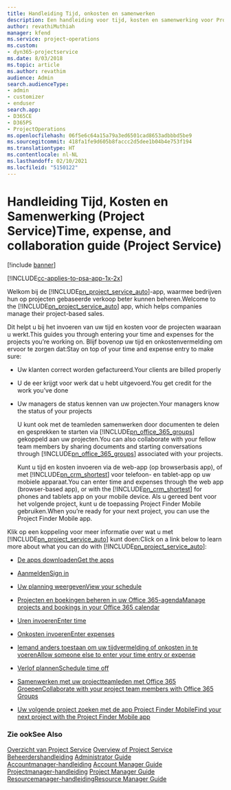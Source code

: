 ```yaml
---
title: Handleiding Tijd, onkosten en samenwerken
description: Een handleiding voor tijd, kosten en samenwerking voor Project Service
author: revathiMuthiah
manager: kfend
ms.service: project-operations
ms.custom:
- dyn365-projectservice
ms.date: 8/03/2018
ms.topic: article
ms.author: revathim
audience: Admin
search.audienceType:
- admin
- customizer
- enduser
search.app:
- D365CE
- D365PS
- ProjectOperations
ms.openlocfilehash: 06f5e6c64a15a79a3ed6501cad8653adbbbd5be9
ms.sourcegitcommit: 418fa1fe9d605b8faccc2d5dee1b04b4e753f194
ms.translationtype: HT
ms.contentlocale: nl-NL
ms.lasthandoff: 02/10/2021
ms.locfileid: "5150122"
---
```

# <a name="time-expense-and-collaboration-guide-project-service"></a><span data-ttu-id="4d40c-103">Handleiding Tijd, Kosten en Samenwerking (Project Service)</span><span class="sxs-lookup"><span data-stu-id="4d40c-103">Time, expense, and collaboration guide (Project Service)</span></span>

[!include [banner](../includes/psa-now-project-operations.md)]

[!INCLUDE[cc-applies-to-psa-app-1x-2x](../includes/cc-applies-to-psa-app-1x-2x.md)]

<span data-ttu-id="4d40c-104">Welkom bij de [!INCLUDE[pn_project_service_auto](../includes/pn-project-service-auto.md)]-app, waarmee bedrijven hun op projecten gebaseerde verkoop beter kunnen beheren.</span><span class="sxs-lookup"><span data-stu-id="4d40c-104">Welcome to the [!INCLUDE[pn_project_service_auto](../includes/pn-project-service-auto.md)] app, which helps companies manage their project-based sales.</span></span> 
  
 <span data-ttu-id="4d40c-105">Dit helpt u bij het invoeren van uw tijd en kosten voor de projecten waaraan u werkt.</span><span class="sxs-lookup"><span data-stu-id="4d40c-105">This guides you through entering your time and expenses for the projects you’re working on.</span></span> <span data-ttu-id="4d40c-106">Blijf bovenop uw tijd en onkostenvermelding om ervoor te zorgen dat:</span><span class="sxs-lookup"><span data-stu-id="4d40c-106">Stay on top of your time and expense entry to make sure:</span></span>  
  
- <span data-ttu-id="4d40c-107">Uw klanten correct worden gefactureerd.</span><span class="sxs-lookup"><span data-stu-id="4d40c-107">Your clients are billed properly</span></span>  
  
- <span data-ttu-id="4d40c-108">U de eer krijgt voor werk dat u hebt uitgevoerd.</span><span class="sxs-lookup"><span data-stu-id="4d40c-108">You get credit for the work you’ve done</span></span>  
  
- <span data-ttu-id="4d40c-109">Uw managers de status kennen van uw projecten.</span><span class="sxs-lookup"><span data-stu-id="4d40c-109">Your managers know the status of your projects</span></span>  
  
  <span data-ttu-id="4d40c-110">U kunt ook met de teamleden samenwerken door documenten te delen en gesprekken te starten via [!INCLUDE[pn_office_365_groups](../includes/pn-office-365-groups.md)] gekoppeld aan uw projecten.</span><span class="sxs-lookup"><span data-stu-id="4d40c-110">You can also collaborate with your fellow team members by sharing documents and starting conversations through [!INCLUDE[pn_office_365_groups](../includes/pn-office-365-groups.md)] associated with your projects.</span></span>  
  
  <span data-ttu-id="4d40c-111">Kunt u tijd en kosten invoeren via de web-app (op browserbasis app), of met [!INCLUDE[pn_crm_shortest](../includes/pn-crm-shortest.md)] voor telefoon- en tablet-app op uw mobiele apparaat.</span><span class="sxs-lookup"><span data-stu-id="4d40c-111">You can enter time and expenses through the web app (browser-based app), or with the [!INCLUDE[pn_crm_shortest](../includes/pn-crm-shortest.md)] for phones and tablets app on your mobile device.</span></span> <span data-ttu-id="4d40c-112">Als u gereed bent voor het volgende project, kunt u de toepassing Project Finder Mobile gebruiken.</span><span class="sxs-lookup"><span data-stu-id="4d40c-112">When you’re ready for your next project, you can use the Project Finder Mobile app.</span></span>  
  
<span data-ttu-id="4d40c-113">Klik op een koppeling voor meer informatie over wat u met [!INCLUDE[pn_project_service_auto](../includes/pn-project-service-auto.md)] kunt doen:</span><span class="sxs-lookup"><span data-stu-id="4d40c-113">Click on a link below to learn more about what you can do with [!INCLUDE[pn_project_service_auto](../includes/pn-project-service-auto.md)]:</span></span>  
  
-   [<span data-ttu-id="4d40c-114">De apps downloaden</span><span class="sxs-lookup"><span data-stu-id="4d40c-114">Get the apps</span></span>](../psa/get-apps.md)  
  
-   [<span data-ttu-id="4d40c-115">Aanmelden</span><span class="sxs-lookup"><span data-stu-id="4d40c-115">Sign in</span></span>](../psa/sign-in.md)  
  
-   [<span data-ttu-id="4d40c-116">Uw planning weergeven</span><span class="sxs-lookup"><span data-stu-id="4d40c-116">View your schedule</span></span>](../psa/view-schedule.md)  
  
-   [<span data-ttu-id="4d40c-117">Projecten en boekingen beheren in uw Office 365-agenda</span><span class="sxs-lookup"><span data-stu-id="4d40c-117">Manage projects and bookings in your Office 365 calendar</span></span>](../psa/manage-project-bookings-office-365-calendar.md)  
  
-   [<span data-ttu-id="4d40c-118">Uren invoeren</span><span class="sxs-lookup"><span data-stu-id="4d40c-118">Enter time</span></span>](../psa/enter-time.md)  
  
-   [<span data-ttu-id="4d40c-119">Onkosten invoeren</span><span class="sxs-lookup"><span data-stu-id="4d40c-119">Enter expenses</span></span>](../psa/enter-expenses.md)  
  
-   [<span data-ttu-id="4d40c-120">Iemand anders toestaan om uw tijdvermelding of onkosten in te voeren</span><span class="sxs-lookup"><span data-stu-id="4d40c-120">Allow someone else to enter your time entry or expense</span></span>](../psa/allow-someone-else-enter-time-entry-expense.md)  
  
-   [<span data-ttu-id="4d40c-121">Verlof plannen</span><span class="sxs-lookup"><span data-stu-id="4d40c-121">Schedule time off</span></span>](../psa/schedule-time-off.md)  
  
-   [<span data-ttu-id="4d40c-122">Samenwerken met uw projectteamleden met Office 365 Groepen</span><span class="sxs-lookup"><span data-stu-id="4d40c-122">Collaborate with your project team members with Office 365 Groups</span></span>](../psa/collaborate-project-team-members-office-365-groups.md)  
  
-   [<span data-ttu-id="4d40c-123">Uw volgende project zoeken met de app Project Finder Mobile</span><span class="sxs-lookup"><span data-stu-id="4d40c-123">Find your next project with the Project Finder Mobile app</span></span>](../psa/find-next-project-finder-mobile-app.md)  
  
### <a name="see-also"></a><span data-ttu-id="4d40c-124">Zie ook</span><span class="sxs-lookup"><span data-stu-id="4d40c-124">See Also</span></span>  
 <span data-ttu-id="4d40c-125">[Overzicht van Project Service](../psa/overview.md) </span><span class="sxs-lookup"><span data-stu-id="4d40c-125">[Overview of Project Service](../psa/overview.md) </span></span>  
 <span data-ttu-id="4d40c-126">[Beheerdershandleiding](../psa/admin-guide.md) </span><span class="sxs-lookup"><span data-stu-id="4d40c-126">[Administrator Guide](../psa/admin-guide.md) </span></span>  
 <span data-ttu-id="4d40c-127">[Accountmanager-handleiding](../psa/account-manager-guide.md) </span><span class="sxs-lookup"><span data-stu-id="4d40c-127">[Account Manager Guide](../psa/account-manager-guide.md) </span></span>  
 <span data-ttu-id="4d40c-128">[Projectmanager-handleiding](../psa/project-manager-guide.md) </span><span class="sxs-lookup"><span data-stu-id="4d40c-128">[Project Manager Guide](../psa/project-manager-guide.md) </span></span>  
 [<span data-ttu-id="4d40c-129">Resourcemanager-handleiding</span><span class="sxs-lookup"><span data-stu-id="4d40c-129">Resource Manager Guide</span></span>](../psa/resource-manager-guide.md)   
